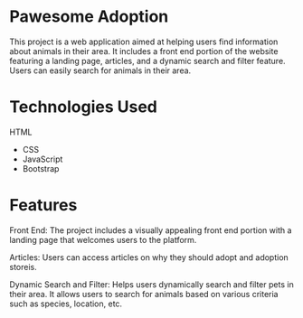 # **Pawesome Adoption**
This project is a web application aimed at helping users find information about animals in their area. It includes a front end portion of the website featuring a landing page, articles, and a dynamic search and filter feature. Users can easily search for animals in their area.

# **Technologies Used**
HTML
- CSS
- JavaScript
- Bootstrap

# **Features**
Front End: The project includes a visually appealing front end portion with a landing page that welcomes users to the platform.

Articles: Users can access articles on why they should adopt and adoption storeis.

Dynamic Search and Filter: Helps users dynamically search and filter pets in their area. It allows users to search for animals based on various criteria such as species, location, etc.

